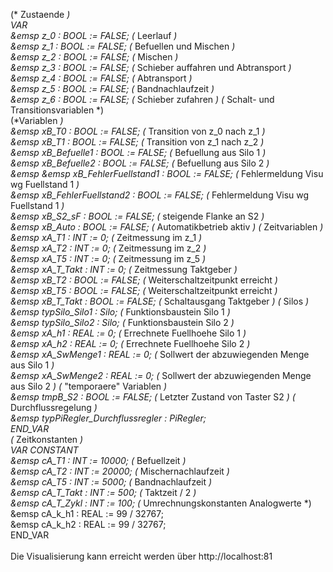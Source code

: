 (* Zustaende *)<br />
VAR<br />
&emsp z_0 : BOOL := FALSE; (* Leerlauf *)<br />
&emsp z_1 : BOOL := FALSE; (* Befuellen und Mischen *)<br />
&emsp z_2 : BOOL := FALSE; (* Mischen *)<br />
&emsp z_3 : BOOL := FALSE; (* Schieber auffahren und Abtransport *)<br />
&emsp z_4 : BOOL := FALSE; (* Abtransport *)<br />
&emsp z_5 : BOOL := FALSE; (* Bandnachlaufzeit *)<br />
&emsp z_6 : BOOL := FALSE; (* Schieber zufahren *) (* Schalt- und Transitionsvariablen *)<br />
(*Variablen *)<br />
&emsp xB_T0 : BOOL := FALSE; (* Transition von z_0 nach z_1 *)<br />
&emsp xB_T1 : BOOL := FALSE; (* Transition von z_1 nach z_2 *)<br />
&emsp xB_Befuelle1 : BOOL := FALSE; (* Befuellung aus Silo 1 *)<br />
&emsp xB_Befuelle2 : BOOL := FALSE; (* Befuellung aus Silo 2 *)<br />
&emsp &emsp xB_FehlerFuellstand1 : BOOL := FALSE; (* Fehlermeldung Visu wg Fuellstand 1 *)<br />
&emsp xB_FehlerFuellstand2 : BOOL := FALSE; (* Fehlermeldung Visu wg Fuellstand 1 *)<br />
&emsp xB_S2_sF : BOOL := FALSE; (* steigende Flanke an S2 *)<br />
&emsp xB_Auto : BOOL := FALSE; (* Automatikbetrieb aktiv *) (* Zeitvariablen *)<br />
&emsp xA_T1 : INT := 0; (* Zeitmessung im z_1 *)<br />
&emsp xA_T2 : INT := 0; (* Zeitmessung im z_2 *)<br />
&emsp xA_T5 : INT := 0; (* Zeitmessung im z_5 *)<br />
&emsp xA_T_Takt : INT := 0; (* Zeitmessung Taktgeber *)<br />
&emsp xB_T2 : BOOL := FALSE; (* Weiterschaltzeitpunkt erreicht *)<br />
&emsp xB_T5 : BOOL := FALSE; (* Weiterschaltzeitpunkt erreicht *)<br />
&emsp xB_T_Takt : BOOL := FALSE; (* Schaltausgang Taktgeber *) (* Silos *)<br />
&emsp typSilo_Silo1 : Silo; (* Funktionsbaustein Silo 1 *)<br />
&emsp typSilo_Silo2 : Silo; (* Funktionsbaustein Silo 2 *)<br />
&emsp xA_h1 : REAL := 0; (* Errechnete Fuellhoehe Silo 1 *)<br />
&emsp xA_h2 : REAL := 0; (* Errechnete Fuellhoehe Silo 2 *)<br />
&emsp xA_SwMenge1 : REAL := 0; (* Sollwert der abzuwiegenden Menge aus Silo 1 *)<br />
&emsp xA_SwMenge2 : REAL := 0; (* Sollwert der abzuwiegenden Menge aus Silo 2 *) (* "temporaere" Variablen *)<br />
&emsp tmpB_S2 : BOOL := FALSE; (* Letzter Zustand von Taster S2 *) (* Durchflussregelung *)<br />
&emsp typPiRegler_Durchflussregler : PiRegler;<br />
END_VAR<br />
(* Zeitkonstanten *)<br />
VAR CONSTANT<br />
&emsp cA_T1 : INT := 10000; (* Befuellzeit *)<br />
&emsp cA_T2 : INT := 20000; (* Mischernachlaufzeit *)<br />
&emsp cA_T5 : INT := 5000; (* Bandnachlaufzeit *)<br />
&emsp cA_T_Takt : INT := 500; (* Taktzeit / 2 *)<br />
&emsp cA_T_Zykl : INT := 100; (* Umrechnungskonstanten Analogwerte *)<br />
&emsp cA_k_h1 : REAL := 99 / 32767;<br />
&emsp cA_k_h2 : REAL := 99 / 32767;<br />
END_VAR<br />
<br />
Die Visualisierung kann erreicht werden über http://localhost:81<br />
